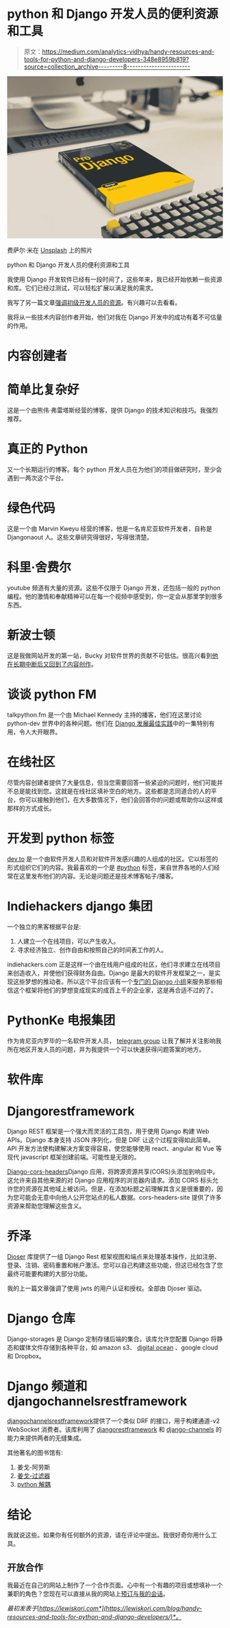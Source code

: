 # python 和 Django 开发人员的便利资源和工具

> 原文：<https://medium.com/analytics-vidhya/handy-resources-and-tools-for-python-and-django-developers-348e8959b819?source=collection_archive---------8----------------------->

![](img/621589dae0758c3f0ab73e538a132334.png)

费萨尔·米在 [Unsplash](https://unsplash.com/s/photos/django?utm_source=unsplash&utm_medium=referral&utm_content=creditCopyText) 上的照片

python 和 Django 开发人员的便利资源和工具

我使用 Django 开发软件已经有一段时间了，这些年来，我已经开始依赖一些资源和库。它们已经过测试，可以轻松扩展以满足我的需求。

我写了另一篇文章[强调初级开发人员的资源](https://lewiskori.com/blog/list-of-resources-for-junior-developers/)。有兴趣可以去看看。

我将从一些技术内容创作者开始，他们对我在 Django 开发中的成功有着不可估量的作用。

# 内容创建者

# 简单比复杂好

这是一个由熊伟·弗雷塔斯经营的博客，提供 Django 的技术知识和技巧。我强烈推荐。

# 真正的 Python

又一个长期运行的博客。每个 python 开发人员在为他们的项目做研究时，至少会遇到一两次这个平台。

# 绿色代码

这是一个由 Marvin Kweyu 经营的博客，他是一名肯尼亚软件开发者，自称是 Djangonaout 人。这些文章研究得很好，写得很清楚。

# 科里·舍费尔

youtube 频道有大量的资源。这些不仅限于 Django 开发，还包括一般的 python 编程。他的激情和奉献精神可以在每一个视频中感受到，你一定会从那里学到很多东西。

# 新波士顿

这是我做网站开发的第一站，Bucky 对软件世界的贡献不可低估。很高兴看到[他在长期中断后又回到了内容创作](https://www.youtube.com/watch?v=D-3i1g5YFik)。

# 谈谈 python FM

talkpython.fm 是一个由 Michael Kennedy 主持的播客，他们在这里讨论 python-dev 世界中的各种问题。他们在 [Django 发展最佳实践](https://talkpython.fm/episodes/show/277/10-tips-every-django-developer-should-know)中的一集特别有用，令人大开眼界。

# 在线社区

尽管内容创建者提供了大量信息，但当您需要回答一些紧迫的问题时，他们可能并不总是能找到您。这就是在线社区填补空白的地方。这些都是志同道合的人的平台，你可以接触到他们，在大多数情况下，他们会回答你的问题或帮助你以这样或那样的方式成长。

# 开发到 python 标签

[dev.to](https://dev.to/) 是一个由软件开发人员和对软件开发感兴趣的人组成的社区。它以标签的形式组织它们的内容。我最喜欢的一个是 [#python](https://dev.to/t/python) 标签，来自世界各地的人们经常在这里发布他们的内容。无论是问题还是技术博客帖子/播客。

# Indiehackers django 集团

一个独立的黑客根据平台是:

1.  人建立一个在线项目，可以产生收入。
2.  寻求经济独立、创作自由和按照自己的时间表工作的人。

indiehackers.com 正是这样一个由在线用户组成的社区，他们寻求建立在线项目来创造收入，并使他们获得财务自由。Django 是最大的软件开发框架之一，是实现这些梦想的推动者。所以这个平台应该有一个[专门的 Django 小组](https://www.indiehackers.com/group/django)来服务那些相信这个框架将他们的梦想变成现实的成百上千的企业家，这是再合适不过的了。

# PythonKe 电报集团

作为肯尼亚内罗毕的一名软件开发人员， [telegram group](https://t.me/pythonKE) 让我了解并关注影响我所在地区开发人员的问题，并为我提供一个可以快速获得问题答案的地方。

# 软件库

# Djangorestframework

Django REST 框架是一个强大而灵活的工具包，用于使用 Django 构建 Web APIs。Django 本身支持 JSON 序列化，但是 DRF 让这个过程变得如此简单。API 开发方法使构建解决方案变得容易，使您能够使用 react、angular 和 Vue 等现代 javascript 框架创建前端。可能性是无限的。

[Django-cors-headers](https://pypi.org/project/django-cors-headers/)Django 应用，将跨源资源共享(CORS)头添加到响应中。这允许来自其他来源的对 Django 应用程序的浏览器内请求。添加 CORS 标头允许您的资源在其他域上被访问。但是，在添加标题之前理解其含义是很重要的，因为您可能会无意中向他人公开您站点的私人数据。cors-headers-site 提供了许多资源来帮助您理解这些含义。

# 乔泽

[Djoser](https://djoser.readthedocs.io/en/latest/introduction.html) 库提供了一组 Django Rest 框架视图和端点来处理基本操作，比如注册、登录、注销、密码重置和帐户激活。您可以自己构建这些功能，但这已经包含了您最终可能要构建的大部分功能。

我的上一篇文章强调了使用 jwts 的用户认证和授权。全部由 Djoser 驱动。

# Django 仓库

Django-storages 是 Django 定制存储后端的集合。该库允许您配置 Django 将静态和媒体文件存储到各种平台，如 amazon s3、 [digital ocean](https://m.do.co/c/2282403be01f) 、google cloud 和 Dropbox。

# Django 频道和 djangochannelsrestframework

[djangochannelsrestframework](https://pypi.org/project/djangochannelsrestframework/)提供了一个类似 DRF 的接口，用于构建通道-v2 WebSocket 消费者。该库利用了 [djangorestframework](https://lewiskori.com/blog/handy-resources-and-tools-for-python-and-django-developers/#djangorestframework) 和 [django-channels](https://channels.readthedocs.io/en/stable/) 的能力来提供两者的无缝集成。

其他著名的图书馆有:

1.  姜戈-阿劳斯
2.  [姜戈-过滤器](https://django-filter.readthedocs.io/en/stable/)
3.  [python 解耦](https://pypi.org/project/python-decouple/)

# 结论

我就说这些。如果你有任何额外的资源，请在评论中提出。我很好奇你用什么工具。

## 开放合作

我最近在自己的网站上制作了一个合作页面。心中有一个有趣的项目或想填补一个兼职的角色？您现在可以直接从我的网站上[预订与我的会话](https://lewiskori.com/collaborate)。

*最初发表于*[*https://lewiskori.com*](https://lewiskori.com/blog/handy-resources-and-tools-for-python-and-django-developers/)*。*